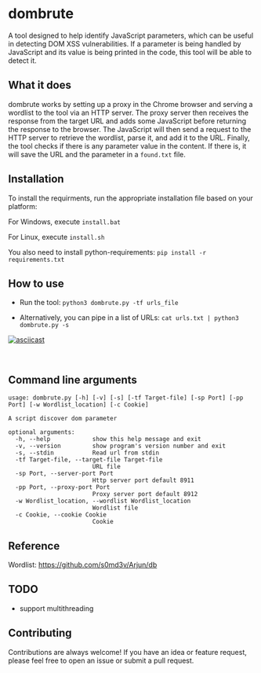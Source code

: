 # dombrute

A tool designed to help identify JavaScript parameters, which can be useful in detecting DOM XSS vulnerabilities. If a parameter is being handled by JavaScript and its value is being printed in the code, this tool will be able to detect it.

## What it does

dombrute works by setting up a proxy in the Chrome browser and serving a wordlist to the tool via an HTTP server. The proxy server then receives the response from the target URL and adds some JavaScript before returning the response to the browser. The JavaScript will then send a request to the HTTP server to retrieve the wordlist, parse it, and add it to the URL. Finally, the tool checks if there is any parameter value in the content. If there is, it will save the URL and the parameter in a `found.txt` file.

## Installation
To install the requirments, run the appropriate installation file based on your platform:

For Windows, execute `install.bat`

For Linux, execute `install.sh`

You also need to install python-requirements: 
`pip install -r requirements.txt`

## How to use

- Run the tool: `python3 dombrute.py -tf urls_file`

- Alternatively, you can pipe in a list of URLs: `cat urls.txt | python3 dombrute.py -s`

[![asciicast](https://asciinema.org/a/JCAdfMyxYoOzLj5Aloi7Q1BHY.svg)](https://asciinema.org/a/JCAdfMyxYoOzLj5Aloi7Q1BHY)

<br>

## Command line arguments

```
usage: dombrute.py [-h] [-v] [-s] [-tf Target-file] [-sp Port] [-pp Port] [-w Wordlist_location] [-c Cookie]

A script discover dom parameter

optional arguments:
  -h, --help            show this help message and exit
  -v, --version         show program's version number and exit
  -s, --stdin           Read url from stdin
  -tf Target-file, --target-file Target-file
                        URL file
  -sp Port, --server-port Port
                        Http server port default 8911
  -pp Port, --proxy-port Port
                        Proxy server port default 8912
  -w Wordlist_location, --wordlist Wordlist_location
                        Wordlist file
  -c Cookie, --cookie Cookie
                        Cookie
```

## Reference 
Wordlist: https://github.com/s0md3v/Arjun/db

## TODO 
- support multithreading

## Contributing

Contributions are always welcome! If you have an idea or feature request, please feel free to open an issue or submit a pull request.
